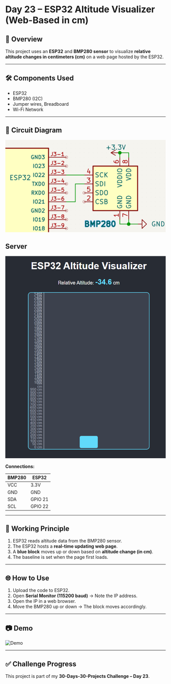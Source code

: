 # Day 23 – ESP32 Altitude Visualizer (Web-Based in cm)

## 📌 Overview
This project uses an **ESP32** and **BMP280 sensor** to visualize **relative altitude changes in centimeters (cm)** on a web page hosted by the ESP32.

---

## 🛠 Components Used
- ESP32
- BMP280 (I2C)
- Jumper wires, Breadboard
- Wi-Fi Network

---

## 🔌 Circuit Diagram
![Circuit](Images/Circuit_Diagram.png)


## Server 
![Server](Images/Server.png)




**Connections:**

| BMP280 | ESP32 |
|--------|-------|
| VCC    | 3.3V  |
| GND    | GND   |
| SDA    | GPIO 21 |
| SCL    | GPIO 22 |

---

## 🚀 Working Principle
1. ESP32 reads altitude data from the BMP280 sensor.  
2. The ESP32 hosts a **real-time updating web page**.  
3. A **blue block** moves up or down based on **altitude change (in cm)**.  
4. The baseline is set when the page first loads.

---

## 🌐 How to Use
1. Upload the code to ESP32.  
2. Open **Serial Monitor (115200 baud)** → Note the IP address.  
3. Open the IP in a web browser.  
4. Move the BMP280 up or down → The block moves accordingly.

---

## 📷 Demo
![Demo](/Images/Full_Setup.jpg)

---

## ✅ Challenge Progress
This project is part of my **30-Days-30-Projects Challenge – Day 23**.
